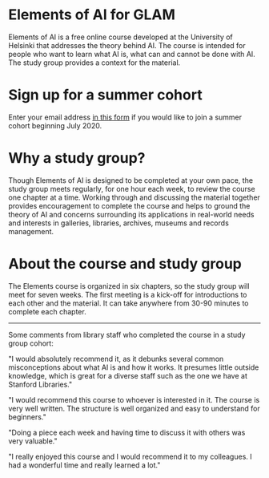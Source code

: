 # Elements of AI for GLAM
Elements of AI is a free online course developed at the University of Helsinki that addresses the theory behind AI. The course is intended for people who want to learn what AI is, what can and cannot be done with AI. The study group provides a context for the material.

# Sign up for a summer cohort
Enter your email address [in this form](https://forms.gle/USBdJioEAfcx21bC6) if you would like to join a summer cohort beginning July 2020.

# Why a study group?

Though Elements of AI is designed to be completed at your own pace, the study group meets regularly, for one hour each week, to review the course one chapter at a time. Working through and discussing the material together provides encouragement to complete the course and helps to ground the theory of AI and concerns surrounding its applications in real-world needs and interests in galleries, libraries, archives, museums and records management. 

# About the course and study group

The Elements course is organized in six chapters, so the study group will meet for seven weeks. The first meeting is a kick-off for introductions to each other and the material. It can take anywhere from 30-90 minutes to complete each chapter. 

____________________________________________________________________

Some comments from library staff who completed the course in a study group cohort:

"I would absolutely recommend it, as it debunks several common misconceptions about what AI is and how it works.  It presumes little outside knowledge, which is great for a diverse staff such as the one we have at Stanford Libraries."

"I would recommend this course to whoever is interested in it. The course is very well written. The structure is well organized and easy to understand for beginners."

"Doing a piece each week and having time to discuss it with others was very valuable."

"I really enjoyed this course and I would recommend it to my colleagues. I had a wonderful time and really learned a lot."
